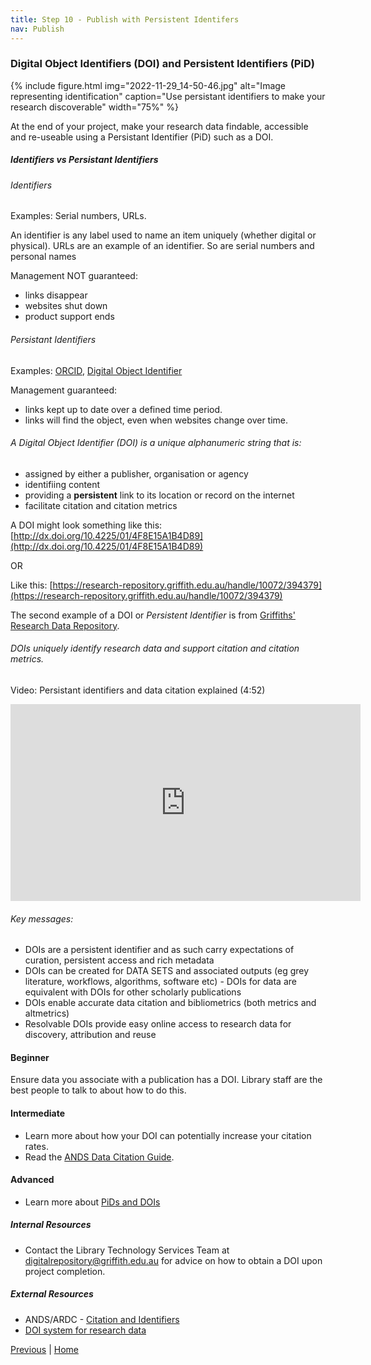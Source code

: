 ```yaml
---
title: Step 10 - Publish with Persistent Identifers 
nav: Publish
---
```


### Digital Object Identifiers (DOI) and Persistent Identifiers (PiD)  

{% include figure.html img="2022-11-29_14-50-46.jpg" alt="Image representing identification" caption="Use persistant identifiers to make your research discoverable" width="75%" %}

At the end of your project, make your research data findable, accessible and re-useable using a Persistant Identifier (PiD) such as a DOI.

##### Identifiers vs Persistant Identifiers

###### Identifiers

Examples: Serial numbers, URLs. 

An identifier is any label used to name an item uniquely (whether digital or physical).  URLs are an example of an identifier. So are serial numbers and personal names

Management NOT guaranteed:

* links disappear
* websites shut down
* product support ends

###### Persistant Identifiers
Examples: [ORCID](https://orcid.org/), [Digital Object Identifier](https://www.doi.org/)

Management guaranteed:

* links kept up to date over a defined time period.
* links will find the object, even when websites change over time.


###### A Digital Object Identifier (DOI) is a unique alphanumeric string that is:

* assigned by either a publisher, organisation or agency 
* identifiing content
* providing a **persistent** link to its location or record on the internet
* facilitate citation and citation metrics 

A DOI might look something like this: [http://dx.doi.org/10.4225/01/4F8E15A1B4D89](http://dx.doi.org/10.4225/01/4F8E15A1B4D89)

OR

Like this: [https://research-repository.griffith.edu.au/handle/10072/394379](https://research-repository.griffith.edu.au/handle/10072/394379)

The second example of a DOI or *Persistent Identifier* is from [Griffiths' Research Data Repository](https://research-repository.griffith.edu.au/).

###### DOIs uniquely identify research data and support citation and citation metrics.

Video: Persistant identifiers and data citation explained (4:52) 
<iframe width="560" height="315" src="https://www.youtube.com/embed/PgqtiY7oZ6k" title="YouTube video player" frameborder="0" allow="accelerometer; autoplay; clipboard-write; encrypted-media; gyroscope; picture-in-picture" allowfullscreen></iframe>

###### Key messages:
* DOIs are a persistent identifier and as such carry expectations of curation, persistent access and rich metadata
* DOIs can be created for DATA SETS and associated outputs (eg grey literature, workflows, algorithms, software etc) - DOIs for data are equivalent with DOIs for other scholarly publications
* DOIs enable accurate data citation and bibliometrics (both metrics and altmetrics)
* Resolvable DOIs provide easy online access to research data for discovery, attribution and reuse

#### Beginner
Ensure data you associate with a publication has a DOI. Library staff are the best people to talk to about how to do this.

#### Intermediate
* Learn more about how your DOI can potentially increase your citation rates. 
* Read the [ANDS Data Citation Guide](https://www.ands.org.au/guides/data-citation-awareness).

#### Advanced
* Learn more about [PiDs and DOIs](https://www.ands.org.au/guides/persistent-identifiers-awarenes)

##### Internal Resources
* Contact the Library Technology Services Team at [digitalrepository@griffith.edu.au](digitalrepository@griffith.edu.au) for advice on how to obtain a DOI upon project completion.

##### External Resources
* ANDS/ARDC - [Citation and Identifiers](https://www.ands.org.au/working-with-data/citation-and-identifiers)
* [DOI system for research data](https://www.ands.org.au/guides/doi)

[Previous](https://guereslib.github.io/Reproducible-Research-Things/Step8SepId) | [Home](https://guereslib.github.io/Reproducible-Research-Things/) 
